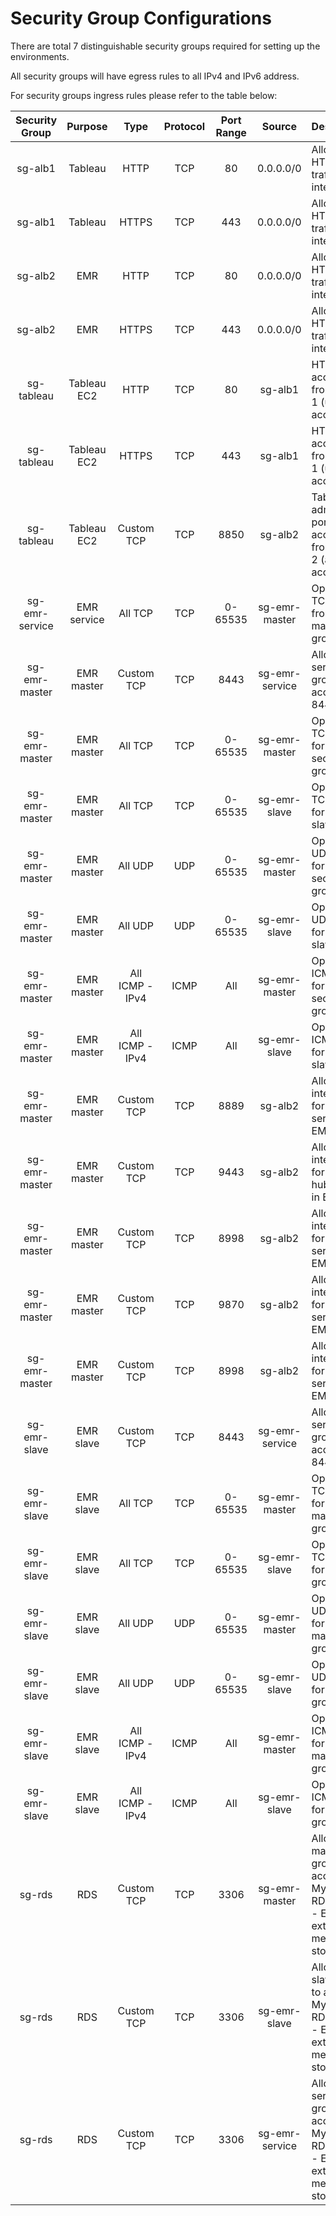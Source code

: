 # Security Group Configurations

There are total 7 distinguishable security groups required for setting up the environments.

All security groups will have egress rules to all IPv4 and IPv6 address.

For security groups ingress rules please refer to the table below:

| Security Group | Purpose | Type | Protocol | Port Range | Source | Description |
| :---: | :---: | :---: | :---: | :---: | :---: | :--- |
| sg-alb1 | Tableau | HTTP | TCP | 80 | 0.0.0.0/0 | Allow all HTTP traffic from internet |
| sg-alb1 | Tableau | HTTPS | TCP | 443 | 0.0.0.0/0 | Allow all HTTPS traffic from internet |
| sg-alb2 | EMR | HTTP | TCP | 80 | 0.0.0.0/0 | Allow all HTTP traffic from internet |
| sg-alb2 | EMR | HTTPS | TCP | 443 | 0.0.0.0/0 | Allow all HTTPS traffic from internet |
| sg-tableau | Tableau EC2 | HTTP | TCP | 80 | sg-alb1 | HTTP access from ALB-1 (user access) |
| sg-tableau | Tableau EC2 | HTTPS | TCP | 443 | sg-alb1 | HTTPS access from ALB-1 (user access) |
| sg-tableau | Tableau EC2 | Custom TCP | TCP | 8850 | sg-alb2 | Tableau admin portal access from ALB-2 (admin access) |
| sg-emr-service | EMR service | All TCP | TCP | 0-65535 | sg-emr-master | Open all TCP ports from EMR master groups |
| sg-emr-master | EMR master | Custom TCP | TCP | 8443 | sg-emr-service | Allow EMR service group to access 8443 port |
| sg-emr-master | EMR master | All TCP | TCP | 0-65535 | sg-emr-master | Open all TCP ports for same security group |
| sg-emr-master | EMR master | All TCP | TCP | 0-65535 | sg-emr-slave | Open all TCP ports for EMR slave group |
| sg-emr-master | EMR master | All UDP | UDP | 0-65535 | sg-emr-master | Open all UDP ports for same security group |
| sg-emr-master | EMR master | All UDP | UDP | 0-65535 | sg-emr-slave | Open all UDP ports for EMR slave group |
| sg-emr-master | EMR master | All ICMP - IPv4 | ICMP | All | sg-emr-master | Open all ICMP ports for same security group |
| sg-emr-master | EMR master | All ICMP - IPv4 | ICMP | All | sg-emr-slave | Open all ICMP ports for EMR slave group |
| sg-emr-master | EMR master | Custom TCP | TCP | 8889 | sg-alb2 | Allow internal link for presto service in EMR |
| sg-emr-master | EMR master | Custom TCP | TCP | 9443 | sg-alb2 | Allow internal link for jupyter hub service in EMR |
| sg-emr-master | EMR master | Custom TCP | TCP | 8998 | sg-alb2 | Allow internal link for livy service in EMR |
| sg-emr-master | EMR master | Custom TCP | TCP | 9870 | sg-alb2 | Allow internal link for HDFS service in EMR |
| sg-emr-master | EMR master | Custom TCP | TCP | 8998 | sg-alb2 | Allow internal link for spark service in EMR |
| sg-emr-slave | EMR slave | Custom TCP | TCP | 8443 | sg-emr-service | Allow EMR service group to access 8443 port |
| sg-emr-slave | EMR slave | All TCP | TCP | 0-65535 | sg-emr-master | Open all TCP ports for EMR master group |
| sg-emr-slave | EMR slave | All TCP | TCP | 0-65535 | sg-emr-slave | Open all TCP ports for same group |
| sg-emr-slave | EMR slave | All UDP | UDP | 0-65535 | sg-emr-master | Open all UDP ports for EMR master group |
| sg-emr-slave | EMR slave | All UDP | UDP | 0-65535 | sg-emr-slave | Open all UDP ports for same group |
| sg-emr-slave | EMR slave | All ICMP - IPv4 | ICMP | All | sg-emr-master | Open all ICMP ports for EMR master group |
| sg-emr-slave | EMR slave | All ICMP - IPv4 | ICMP | All | sg-emr-slave | Open all ICMP ports for same group |
| sg-rds | RDS | Custom TCP | TCP | 3306 | sg-emr-master | Allow EMR master group to access MySQL RDS 3306 - EMR external metadata store |
| sg-rds | RDS | Custom TCP | TCP | 3306 | sg-emr-slave | Allow EMR slave group to access MySQL RDS 3306 - EMR external metadata store |
| sg-rds | RDS | Custom TCP | TCP | 3306 | sg-emr-service | Allow EMR service group to access MySQL RDS 3306 - EMR external metadata store |
